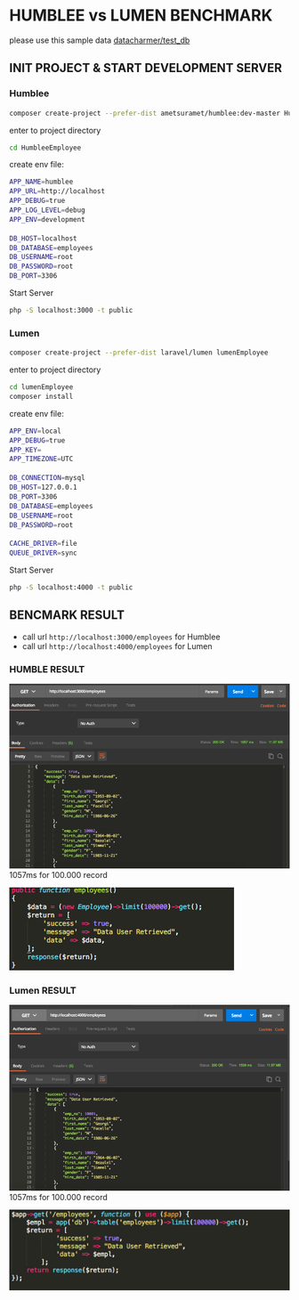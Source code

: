# HUMBLEE vs LUMEN BENCHMARK
please use this sample data [datacharmer/test_db](https://github.com/datacharmer/test_db)

## INIT PROJECT & START DEVELOPMENT SERVER
### Humblee
```bash
composer create-project --prefer-dist ametsuramet/humblee:dev-master HumbleeEmployee
```
enter to project directory
```bash
cd HumbleeEmployee
```
create env file:
```bash
APP_NAME=humblee
APP_URL=http://localhost
APP_DEBUG=true
APP_LOG_LEVEL=debug
APP_ENV=development

DB_HOST=localhost
DB_DATABASE=employees
DB_USERNAME=root
DB_PASSWORD=root
DB_PORT=3306
```

Start Server 
```bash
php -S localhost:3000 -t public
```

### Lumen
```bash
composer create-project --prefer-dist laravel/lumen lumenEmployee
```
enter to project directory
```bash
cd lumenEmployee
composer install
```
create env file:
```bash
APP_ENV=local
APP_DEBUG=true
APP_KEY=
APP_TIMEZONE=UTC

DB_CONNECTION=mysql
DB_HOST=127.0.0.1
DB_PORT=3306
DB_DATABASE=employees
DB_USERNAME=root
DB_PASSWORD=root

CACHE_DRIVER=file
QUEUE_DRIVER=sync
```

Start Server 
```bash
php -S localhost:4000 -t public
```

## BENCMARK RESULT
* call url ```http://localhost:3000/employees``` for Humblee
* call url ```http://localhost:4000/employees``` for Lumen

### HUMBLE RESULT
![Humblee Result](https://raw.githubusercontent.com/ametsuramet/humblee-benchmark/master/Humblee-Employee.png)
1057ms for 100.000 record

![Humblee Script](https://raw.githubusercontent.com/ametsuramet/humblee-benchmark/master/Humblee-Script.png)

### Lumen RESULT
![Lumen Result](https://raw.githubusercontent.com/ametsuramet/humblee-benchmark/master/Lumen-Employee.png)
1057ms for 100.000 record

![Lumen Script](https://raw.githubusercontent.com/ametsuramet/humblee-benchmark/master/Lumen-Script.png)



